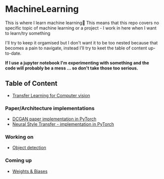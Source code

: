 # MachineLearning

This is where I learn machine learning🤷‍  This means that this repo covers no specific topic of machine learning or a project - I work in here when I want to learn/try something

I'll try to keep it orgamised but I don't want it to be too nested because that becomes a pain to navigate, instead I'll try to keet the table of content up-to-date.

**If I use a jupyter notebook I'm experimenting with something and the code will probably be a mess ... so don't take those too serious.**

## Table of Content
* [Transfer Learning for Computer vision](https://github.com/wilhelmberghammer/MachineLearning/tree/main/transfer_learning_cv)

### Paper/Architecture implementations
* [DCGAN paper implementation in PyTorch](https://github.com/wilhelmberghammer/MachineLearning/tree/main/DCGAN_pytorch)
* [Neural Style Transfer - implementation in PyTorch](https://github.com/wilhelmberghammer/MachineLearning/tree/main/neural_style_transfer)


### Working on
* [Object detection](https://github.com/wilhelmberghammer/MachineLearning/tree/main/object_detection)


### Coming up
* [Weights & Biases](https://wandb.ai/site)
